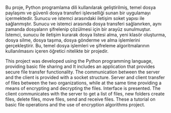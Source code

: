 Bu proje, Python programlama dili kullanılarak geliştirilmiş, temel dosya paylaşımı ve
güvenli dosya transferi işlevselliği sunan bir uygulamayı içermektedir.
Sunucu ve istemci arasındaki iletişim soket yapısı ile sağlanmıştır. Sunucu ve istemci
arasında dosya transferi sağlanırken, aynı zamanda dosyaların şifrelenip çözülmesi için bir
arayüz sunulmuştur. İstemci, sunucu ile iletişim kurarak dosya listesi alma, yeni klasör
oluşturma, dosya silme, dosya taşıma, dosya gönderme ve alma işlemlerini gerçekleştirir. Bu,
temel dosya işlemleri ve şifreleme algoritmalarının kullanılmasını içeren öğretici nitelikte bir
projedir.


This project was developed using the Python programming language, providing basic file sharing and
It includes an application that provides secure file transfer functionality.
The communication between the server and the client is provided with a socket structure. Server and client
transfer of files between the two organizations, while at the same time providing a means of encrypting and decrypting the files.
Interface is presented. The client communicates with the server to get a list of files, new folders
create files, delete files, move files, send and receive files. These
a tutorial on basic file operations and the use of encryption algorithms
project.
